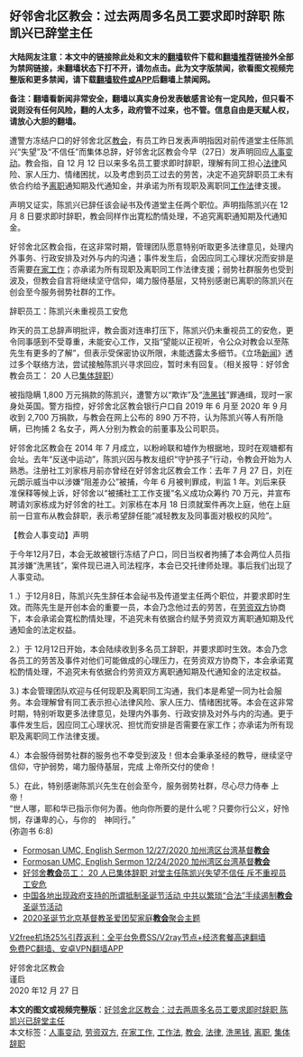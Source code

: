  <h2>好邻舍北区教会：过去两周多名员工要求即时辞职 陈凯兴已辞堂主任</h2> <p class="notice"><b>大陆网友注意：本文中的链接除此处和文末的<a href="https://github.com/bannedbook/fanqiang" >翻墙</a>软件下载和<a href="https://github.com/killgcd/justmysocks/blob/master/README.md">翻墙推荐</a>链接外全部为禁网链接，未翻墙状态下打不开，请勿点击。此为文字版禁闻，欲看图文视频完整版和更多禁闻，请下载<a href="https://github.com/bannedbook/fanqiang">翻墙软件或APP</a>后翻墙上禁闻网。</p><p>备注：翻墙看新闻非常安全，翻墙以真实身份发表敏感言论有一定风险，但只看不说则没有任何风险，翻的人太多，政府管不过来，也不管。信息自由是天赋人权，请放心大胆的翻墙。</b></p>  <div class="entry">  <p>遭警方冻结户口的好邻舍北区<a href="https://www.bannedbook.org/bnews/tag/%E6%95%99%E4%BC%9A/" class="st_tag internal_tag" rel="tag" title="标签 教会 下的日志">教会</a>，有员工昨日发表声明指因对前传道堂主任陈凯兴“失望”及“不信任”而集体总辞，好邻舍北区教会今早（27日）发声明回应<a href="https://www.bannedbook.org/bnews/tag/%E4%BA%BA%E4%BA%8B%E5%8F%98%E5%8A%A8/" class="st_tag internal_tag" rel="tag" title="标签 人事变动 下的日志">人事变动</a>。教会指，自 12 月 12 日以来多名员工要求即时辞职，理解有同工担心<a href="https://www.bannedbook.org/bnews/tag/%e6%b3%95%e5%be%8b/" class="st_tag internal_tag" rel="tag" title="标签 法律 下的日志">法律</a>风险、家人压力、情绪困扰，以及考虑到员工过去的劳苦，决定不追究辞职员工未有依合约给予<a href="https://www.bannedbook.org/bnews/tag/%E7%A6%BB%E8%81%8C/" class="st_tag internal_tag" rel="tag" title="标签 离职 下的日志">离职</a>通知期及代通知金，并承诺为所有现职及离职同<a href="https://www.bannedbook.org/bnews/tag/%E5%B7%A5%E4%BD%9C%E6%B3%95/" class="st_tag internal_tag" rel="tag" title="标签 工作法 下的日志">工作法</a>律支援。</p> <p>声明又证实，陈凯兴已辞任该会祕书及传道堂主任两个职位。声明指陈凯兴在 12 月 8 日要求即时辞职，教会同样作出寛松酌情处理，不追究离职通知期及代通知金。</p> <p>好邻舍北区教会指，在这非常时期，管理团队愿意特别听取更多法律意见，处理内外事务、行政安排及对外与内的沟通；事件发生后，会因应同工心理状况而安排是否需要<a href="https://www.bannedbook.org/bnews/tag/%E5%9C%A8%E5%AE%B6%E5%B7%A5%E4%BD%9C/" class="st_tag internal_tag" rel="tag" title="标签 在家工作 下的日志">在家工作</a>；亦承诺为所有现职及离职同工作法律支援；弱势社群服务也受到波及，但教会自言将继续坚守信仰，竭力服侍基层，又特别感谢已离职的陈凯兴在创会至今服务弱势社群的工作。</p>  <p>辞职员工：陈凯兴未重视员工安危</p> <p>昨天的员工总辞声明批评，教会面对连串打压下，陈凯兴仍未重视员工的安危，更令同事感到不受尊重，未能安心工作，又指“望能以正视听，令公众对教会以至陈先生有更多的了解”，但表示受保密协议所限，未能透露太多细节。《立场<span class='wp_keywordlink_affiliate'><a href="https://www.bannedbook.org/" title="新闻">新闻</a></span>》透过多个联络方法，尝试接触陈凯兴寻求回应，暂时未有回复。（相关报导：好邻舍教会员工： 20 人已<a href="https://www.bannedbook.org/bnews/tag/%e9%9b%86%e4%bd%93%e8%be%9e%e8%81%8c/" class="st_tag internal_tag" rel="tag" title="标签 集体辞职 下的日志">集体辞职</a>）</p> <p>被指隐瞒 1,800 万元捐款的陈凯兴，遭警方以“欺诈”及“<a href="https://www.bannedbook.org/bnews/tag/%E6%B4%97%E9%BB%91%E9%92%B1/" class="st_tag internal_tag" rel="tag" title="标签 洗黑钱 下的日志">洗黑钱</a>”罪通缉，现时一家身处英国。警方指控，好邻舍北区教会银行户口自 2019 年 6 月至 2020 年 9 月收到 2,700 万捐款，与教会在网上公布的 890 万不符，认为陈凯兴等人有所隐瞒，已拘捕 2 名女子，两人分别为教会的前董事及公司职员。</p>  <p>好邻舍北区教会在 2014 年 7 月成立，以粉岭联和墟作为根据地，现时在观塘都有会址。去年“反送中运动”，陈凯兴因与教友组织“守护孩子”行动，令教会开始为人熟悉。注册社工刘家栋月前亦曾经在好邻舍北区教会工作：去年 7 月 27 日，刘在元朗示威当中以涉嫌“阻差办公”被捕，今年 6 月被判罪成，判监 1 年。刘后来获准保释等候上诉，好邻舍以“被捕社工工作支援”名义成功众筹约 70 万元，并宣布聘请刘家栋成为好邻舍的社工。刘家栋在本月 18 日须就案件再次上庭，他在上庭前一日宣布从教会辞职，表示希望辞任能“减轻教友及同事面对极权的风险”。</p> <p>【教会人事变动】声明</p> <p>于今年12月7日，本会无故被银行冻结了户口，同日当权者拘捕了本会两位人员指其涉嫌“洗黑钱”，案件现已进入司法程序，本会已交托律师处理。事后我们出现了人事变动。</p>  <p>1 .）于12月8日，陈凯兴先生辞任本会祕书及传道堂主任两个职位，并要求即时生效。而陈先生是开创本会的重要一员，本会乃念他过去的劳苦，在<a href="https://www.bannedbook.org/bnews/tag/%E5%8A%B3%E8%B5%84%E5%8F%8C%E6%96%B9/" class="st_tag internal_tag" rel="tag" title="标签 劳资双方 下的日志">劳资双方</a>协商下，本会承诺会寛松酌情处理，不追究未有依据合约赋予劳资双方离职通知期及代通知金的法定权益。</p> <p>2.）于 12月12日开始，本会陆续收到多名员工辞职，并要求即时生效。本会乃念各员工的劳苦及事件对他们可能做成的心理压力，在劳资双方协商下，本会承诺寛松酌情处理，不追究未有依据合约劳资双方离职通知期及代通知金的法定权益。</p> <p>3.) 本会管理团队欢迎与任何现职及离职同工沟通，我们本是希望一同为社会服务。本会理解曾有同工表示担心法律风险、家人压力、情绪困扰等。本会在这非常时期，特别听取更多法律意见，处理内外事务、行政安排及对外与内的沟通。更于事件发生后，因应同工心理状况、担忧而安排是否需要在家工作；亦承诺为所有现职及离职同工作法律支援。</p>  <p>4.）本会服侍弱势社群的服务也不幸受到波及！但本会秉承圣经的教导，继续坚守信仰，守护弱势，竭力服侍基层，完成 上帝所交付的使命！</p> <p>5.）在此，特别感谢陈凯兴先生在创会至今，服务弱势社群，尽心尽力侍奉 上帝！<br /> “世人哪，耶和华已指示你何为善。他向你所要的是什么呢？只要你行公义，好怜悯，存谦卑的心，与你的　神同行。”<br /> (弥迦书 6:8)</p> <ul class='op-related-articles' title='相关阅读'> <li><a href='https://www.bannedbook.org/bnews/taiwannews/20201227/1455773.html' target='_blank'>Formosan UMC, English Sermon 12/27/2020 加州湾区台湾基督<b>教会</b></a></li> <li><a href='https://www.bannedbook.org/bnews/taiwannews/20201227/1455613.html' target='_blank'>Formosan UMC, English Sermon 12/24/2020 加州湾区台湾基督<b>教会</b></a></li> <li><a href='https://www.bannedbook.org/bnews/comments/20201226/1455386.html' target='_blank'>好邻舍<b>教会</b>员工： 20 人已集体辞职 对堂主任陈凯兴失望不信任 斥不重视员工安危</a></li> <li><a href='https://www.bannedbook.org/bnews/weiquan/20201225/1454981.html' target='_blank'>中国各地出现政府支持的所谓抵制圣诞节活动 中共以繁琐&#8220;合法&#8221;手续遏制<b>教会</b>圣诞节活动</a></li> <li><a href='https://www.bannedbook.org/bnews/baitai/20201225/1454833.html' target='_blank'>2020圣诞节北京基督教圣爱团契家庭<b>教会</b>聚会主题</a></li> </ul> <p class="texttj"> <a href="https://www.bannedbook.org/forum23/topic22702.html" target="_blank">V2free机场25%引荐返利：全平台免费SS/V2ray节点+经济套餐高速翻墙</a><br/> <a href="https://github.com/bannedbook/fanqiang/wiki/%E7%A6%81%E9%97%BB%E7%BD%91%E5%AE%89%E5%8D%93%E7%BF%BB%E5%A2%99%E6%96%B0%E9%97%BBAPP" target="_blank">免费PC翻墙、安卓VPN翻墙APP</a></p><p>好邻舍北区教会<br /> 谨启<br /> 2020 年12 月 27 日</p><a name='sharetosocial'></a>       <div><b>本文的图文或视频完整版</b>：<a href='https://www.bannedbook.org/bnews/comments/20201227/1455965.html'>好邻舍北区教会：过去两周多名员工要求即时辞职 陈凯兴已辞堂主任</a></div>  </div><!--END ENTRY--> <div class="postfooter"> <div>本文标签：<a href="https://www.bannedbook.org/bnews/tag/%E4%BA%BA%E4%BA%8B%E5%8F%98%E5%8A%A8/" rel="tag">人事变动</a>, <a href="https://www.bannedbook.org/bnews/tag/%E5%8A%B3%E8%B5%84%E5%8F%8C%E6%96%B9/" rel="tag">劳资双方</a>, <a href="https://www.bannedbook.org/bnews/tag/%E5%9C%A8%E5%AE%B6%E5%B7%A5%E4%BD%9C/" rel="tag">在家工作</a>, <a href="https://www.bannedbook.org/bnews/tag/%E5%B7%A5%E4%BD%9C%E6%B3%95/" rel="tag">工作法</a>, <a href="https://www.bannedbook.org/bnews/tag/%E6%95%99%E4%BC%9A/" rel="tag">教会</a>, <a href="https://www.bannedbook.org/bnews/tag/%e6%b3%95%e5%be%8b/" rel="tag">法律</a>, <a href="https://www.bannedbook.org/bnews/tag/%E6%B4%97%E9%BB%91%E9%92%B1/" rel="tag">洗黑钱</a>, <a href="https://www.bannedbook.org/bnews/tag/%E7%A6%BB%E8%81%8C/" rel="tag">离职</a>, <a href="https://www.bannedbook.org/bnews/tag/%e9%9b%86%e4%bd%93%e8%be%9e%e8%81%8c/" rel="tag">集体辞职</a></div>  </div><!--END POSTFOOTER--> 